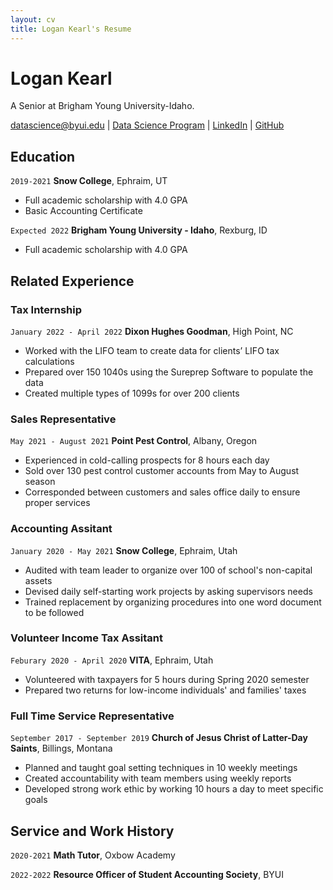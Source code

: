 ```yaml
---
layout: cv
title: Logan Kearl's Resume
---
```

# Logan Kearl
A Senior at Brigham Young University-Idaho.

<div id="webaddress">
<a href="datascience@byui.edu">datascience@byui.edu</a>
| <a href="https://byuidatascience.github.io/development.html">Data Science Program</a>
| <a href="https://www.linkedin.com/groups/13537407/">LinkedIn</a>
| <a href="https://github.com/byuids-resumes">GitHub</a>
</div>

<!-- https://www.monique.tech/the-art-of-markdown -->

## Education

`2019-2021`
__Snow College__, Ephraim, UT

- Full academic scholarship with 4.0 GPA
- Basic Accounting Certificate

`Expected 2022`
__Brigham Young University - Idaho__, Rexburg, ID

- Full academic scholarship with 4.0 GPA


## Related Experience

### Tax Internship

`January 2022 - April 2022`
__Dixon Hughes Goodman__, High Point, NC

- Worked with the LIFO team to create data for clients’ LIFO tax calculations
- Prepared over 150 1040s using the Sureprep Software to populate the data
- Created multiple types of 1099s for over 200 clients

### Sales Representative

`May 2021 - August 2021`
__Point Pest Control__, Albany, Oregon

- Experienced in cold-calling prospects for 8 hours each day
- Sold over 130 pest control customer accounts from May to August season
- Corresponded between customers and sales office daily to ensure proper services

### Accounting Assitant

`January 2020 - May 2021`
__Snow College__, Ephraim, Utah

- Audited with team leader to organize over 100 of school's non-capital assets
- Devised daily self-starting work projects by asking supervisors needs 
- Trained replacement by organizing procedures into one word document to be followed

### Volunteer Income Tax Assitant

`Feburary 2020 - April 2020`
__VITA__, Ephraim, Utah

- Volunteered with taxpayers for 5 hours during Spring 2020 semester
- Prepared two returns for low-income individuals' and families' taxes

### Full Time Service Representative

`September 2017 - September 2019`
__Church of Jesus Christ of Latter-Day Saints__, Billings, Montana 

- Planned and taught goal setting techniques in 10 weekly meetings
- Created accountability with team members using weekly reports
- Developed strong work ethic by working 10 hours a day to meet specific goals


## Service and Work History

`2020-2021`
__Math Tutor__, Oxbow Academy


`2022-2022`
__Resource Officer of Student Accounting Society__, BYUI

#


<!-- ### Footer

Last updated: May 2013 -->


